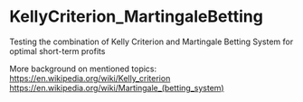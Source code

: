 # KellyCriterion_MartingaleBetting
Testing the combination of Kelly Criterion and Martingale Betting System for optimal short-term profits

More background on mentioned topics:
https://en.wikipedia.org/wiki/Kelly_criterion
https://en.wikipedia.org/wiki/Martingale_(betting_system)
